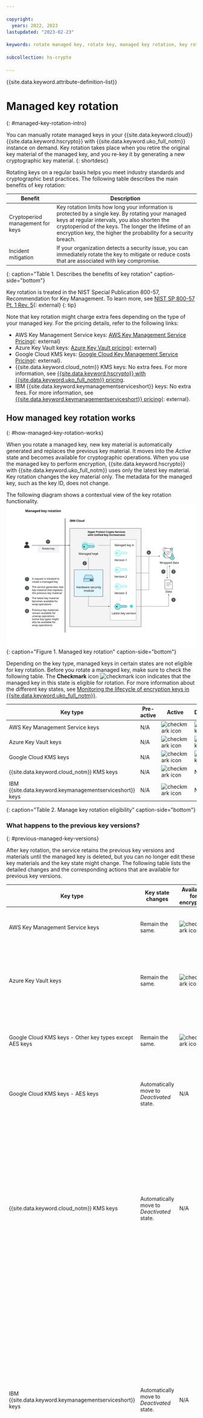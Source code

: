```yaml
---

copyright:
  years: 2022, 2023
lastupdated: "2023-02-23"

keywords: rotate managed key, rotate key, managed key rotation, key rotation, key rewrap

subcollection: hs-crypto

---
```


{{site.data.keyword.attribute-definition-list}}



# Managed key rotation
{: #managed-key-rotation-intro}

You can manually rotate managed keys in your {{site.data.keyword.cloud}} {{site.data.keyword.hscrypto}} with {{site.data.keyword.uko_full_notm}} instance on demand. Key rotation takes place when you retire the original key material of the managed key, and you re-key it by generating a new cryptographic key material.
{: shortdesc}

Rotating keys on a regular basis helps you meet industry standards and cryptographic best practices. The following table describes the main benefits of key rotation:

| Benefit | Description |
| --- | --- |
| Cryptoperiod management for keys | Key rotation limits how long your information is protected by a single key. By rotating your managed keys at regular intervals, you also shorten the cryptoperiod of the keys. The longer the lifetime of an encryption key, the higher the probability for a security breach. |
| Incident mitigation | If your organization detects a security issue, you can immediately rotate the key to mitigate or reduce costs that are associated with key compromise. |
{: caption="Table 1. Describes the benefits of key rotation" caption-side="bottom"}

Key rotation is treated in the NIST Special Publication 800-57, Recommendation for Key Management. To learn more, see [NIST SP 800-57 Pt. 1 Rev. 5](https://csrc.nist.gov/publications/detail/sp/800-57-part-1/rev-5/final){: external}
{: tip}

Note that key rotation might charge extra fees depending on the type of your managed key. For the pricing details, refer to the following links:

- AWS Key Management Service keys: [AWS Key Management Service Pricing](https://aws.amazon.com/kms/pricing/){: external}
- Azure Key Vault keys: [Azure Key Vault pricing](https://azure.microsoft.com/en-us/pricing/details/key-vault/){: external}
- Google Cloud KMS keys: [Google Cloud Key Management Service Pricing](https://cloud.google.com/security-key-management#section-11){: external}.
- {{site.data.keyword.cloud_notm}} KMS keys: No extra fees. For more information, see [{{site.data.keyword.hscrypto}} with {{site.data.keyword.uko_full_notm}} pricing](/docs/hs-crypto?topic=hs-crypto-faq-pricing#faq-how-charge-hpcs-uko).
- IBM {{site.data.keyword.keymanagementserviceshort}} keys: No extra fees. For more information, see [{{site.data.keyword.keymanagementserviceshort}} pricing](https://cloud.ibm.com/docs/key-protect?topic=key-protect-pricing-plan){: external}. 

## How managed key rotation works
{: #how-managed-key-rotation-works}

When you rotate a managed key, new key material is automatically generated and replaces the previous key material. It moves into the *Active* state and becomes available for cryptographic operations. When you use the managed key to perform encryption, {{site.data.keyword.hscrypto}} with {{site.data.keyword.uko_full_notm}} uses only the latest key material. Key rotation changes the key material only. The metadata for the managed key, such as the key ID, does not change. 

The following diagram shows a contextual view of the key rotation functionality.
![Manage key rotation](/images/uko-key-rotation.svg "Managed key rotation"){: caption="Figure 1. Managed key rotation" caption-side="bottom"}

Depending on the key type, managed keys in certain states are not eligible for key rotation. Before you rotate a managed key, make sure to check the following table. The **Checkmark** icon ![checkmark icon](../icons/checkmark-icon.svg "Checkmark") indicates that the managed key in this state is eligible for rotation. For more information about the different key states, see [Monitoring the lifecycle of encryption keys in {{site.data.keyword.uko_full_notm}}](/docs/hs-crypto?topic=hs-crypto-uko-key-states).

| Key type | Pre-active | Active | Deactivated | Destroyed |
| ------ | ------ | ---------- | ----------- | --------- |
| AWS Key Management Service keys |N/A  | ![checkmark icon](../icons/checkmark-icon.svg "Checkmark") | ![checkmark icon](../icons/checkmark-icon.svg "Checkmark") | N/A|
| Azure Key Vault keys | N/A | ![checkmark icon](../icons/checkmark-icon.svg "Checkmark") | ![checkmark icon](../icons/checkmark-icon.svg "Checkmark") | N/A  |
| Google Cloud KMS keys | N/A | ![checkmark icon](../icons/checkmark-icon.svg "Checkmark") | ![checkmark icon](../icons/checkmark-icon.svg "Checkmark")  | N/A  |
| {{site.data.keyword.cloud_notm}} KMS keys |  N/A   |  ![checkmark icon](../icons/checkmark-icon.svg "Checkmark")   |N/A | N/A  |
| IBM {{site.data.keyword.keymanagementserviceshort}} keys | N/A | ![checkmark icon](../icons/checkmark-icon.svg "Checkmark") | N/A | N/A  |
{: caption="Table 2. Manage key rotation eligibility" caption-side="bottom"}

### What happens to the previous key versions?
{: #previous-managed-key-versions}

After key rotation, the service retains the previous key versions and materials until the managed key is deleted, but you can no longer edit these key materials and the key state might change. The following table lists the detailed changes and the corresponding actions that are available for previous key versions.

| Key type | Key state changes | Available for encryption | Available for decryption | Description |
| ------ | ------------------- | --------------------- | --------------------- | --------------------- |
| AWS Key Management Service keys | Remain the same. | ![checkmark icon](../icons/checkmark-icon.svg "Checkmark") | ![checkmark icon](../icons/checkmark-icon.svg "Checkmark") | For more information, see [Rotating AWS KMS keys](https://docs.aws.amazon.com/kms/latest/developerguide/rotate-keys.html){: external}. |
| Azure Key Vault keys | Remain the same. | ![checkmark icon](../icons/checkmark-icon.svg "Checkmark") | ![checkmark icon](../icons/checkmark-icon.svg "Checkmark") | For more information, see [Configure cryptographic key auto-rotation in Azure Key Vault](https://learn.microsoft.com/en-us/azure/key-vault/keys/how-to-configure-key-rotation){: external} |
| Google Cloud KMS keys - Other key types except AES keys | Remain the same. | ![checkmark icon](../icons/checkmark-icon.svg "Checkmark") | ![checkmark icon](../icons/checkmark-icon.svg "Checkmark") | For more information, see [Key rotation](https://cloud.google.com/kms/docs/key-rotation){: external} and [Rotating keys](https://cloud.google.com/kms/docs/rotating-keys){: external}. |
| Google Cloud KMS keys - AES keys | Automatically move to *Deactivated* state.  | N/A | ![checkmark icon](../icons/checkmark-icon.svg "Checkmark") | For more information, see [Key rotation](https://cloud.google.com/kms/docs/key-rotation){: external} and [Rotating keys](https://cloud.google.com/kms/docs/rotating-keys){: external}.  |
| {{site.data.keyword.cloud_notm}} KMS keys | Automatically move to *Deactivated* state.   | N/A | ![checkmark icon](../icons/checkmark-icon.svg "Checkmark") | The previous key material can no longer be used for encryption, but it remains available for unwrap operations. When you use the rotated manage key to decrypt data, the service uses the same version of the key material that was used for encryption, and then rewraps data by using the latest key material. |
| IBM {{site.data.keyword.keymanagementserviceshort}} keys | Automatically move to *Deactivated* state.   | N/A | ![checkmark icon](../icons/checkmark-icon.svg "Checkmark") | The previous key material can no longer be used for encryption, but it remains available for unwrap operations. When you use the rotated manage key to decrypt data, the service uses the same version of the key material that was used for encryption before, and then rewraps data by using the latest key material. For more information, see [Rotating your keys](/docs/key-protect?topic=key-protect-key-rotation){: external}. |
{: caption="Table 3. Previous key versions changes" caption-side="bottom"}

### How often should keys be rotated?
{: #managed-key-rotation-frequency}

The best practice is to rotate your manage keys regularly. {{site.data.keyword.uko_full_notm}} allows no more than one key rotation per hour for each key.

### Rewrapping data after rotating a managed key
{: #rewrap-data-after-managed-key-rotation}

After a managed key rotation is complete, new key material becomes available for cryptographic operations. To ensure that your data is protected by the latest version of a managed key, rewrap your data after you rotate a managed key. Depending on your key type, refer to the following table for corresponding instructions.

| Key type | Instructions for rewrapping data | 
| ------ | ------------------- |
| AWS Key Management Service keys | [Rewrapping data with AWS Key Management Service](https://docs.aws.amazon.com/kms/latest/APIReference/API_ReEncrypt.html){: external}. |
| Azure Key Vault keys | [Azure key vault documentation](https://learn.microsoft.com/en-us/azure/key-vault/){: external}. |
| Google Cloud KMS keys | [Rewrapping data with Google Cloud KMS](https://cloud.google.com/kms/docs/re-encrypt-data){: external}.  |
| {{site.data.keyword.cloud_notm}} KMS keys | [Rewrapping data with {{site.data.keyword.cloud_notm}} {{site.data.keyword.hscrypto}}](/docs/hs-crypto?topic=hs-crypto-rewrap-keys). |
| IBM {{site.data.keyword.keymanagementserviceshort}} keys | [Rewrapping data with IBM {{site.data.keyword.keymanagementserviceshort}}](https://cloud.ibm.com/docs/key-protect?topic=key-protect-rewrap-keys). |
{: caption="Table 4. Rewrapping data after key rotation" caption-side="bottom"}

## What's next
{: #managed-key-rotation-next}

- For more information about how to manually rotate a managed key, see [Rotating managed keys](/docs/hs-crypto?topic=hs-crypto-uko-rotate-keys).
- For more information about how to edit managed keys, see [Editing key details](/docs/hs-crypto?topic=hs-crypto-edit-kms-keys).


